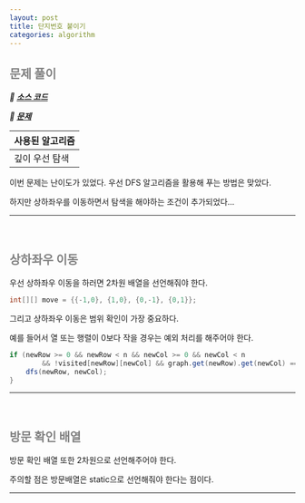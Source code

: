 ```yaml
---
layout: post
title: 단지번호 붙이기
categories: algorithm
---
```


## <span style="color:gray">문제 풀이</span>

***🔖 [소스 코드](https://github.com/Gilbert9172/coding-test/blob/main/backJoon/dfsbfs/quiz2667.java)***

***🔖 [문제](https://www.acmicpc.net/problem/2667)***

|사용된 알고리즘|
|-------------|
|깊이 우선 탐색|

이번 문제는 난이도가 있었다. 우선 DFS 알고리즘을 활용해 푸는 방법은 맞았다. 

하지만 상하좌우를 이동하면서 탐색을 해야하는 조건이 추가되었다...

---

<br>

## <span style="color:gray">상하좌우 이동</span>

우선 상하좌우 이동을 하러면 2차원 배열을 선언해줘야 한다.

```java
int[][] move = {{-1,0}, {1,0}, {0,-1}, {0,1}};
```

그리고 상하좌우 이동은 범위 확인이 가장 중요하다. 

예를 들어서 열 또는 행렬이 0보다 작을 경우는 예외 처리를 해주어야 한다.

```java
if (newRow >= 0 && newRow < n && newCol >= 0 && newCol < n
        && !visited[newRow][newCol] && graph.get(newRow).get(newCol) == 1) {
    dfs(newRow, newCol);
}
```


---

<br>

## <span style="color:gray">방문 확인 배열</span>

방문 확인 배열 또한 2차원으로 선언해주어야 한다.

주의할 점은 방문배열은 static으로 선언해줘야 한다는 점이다.

---